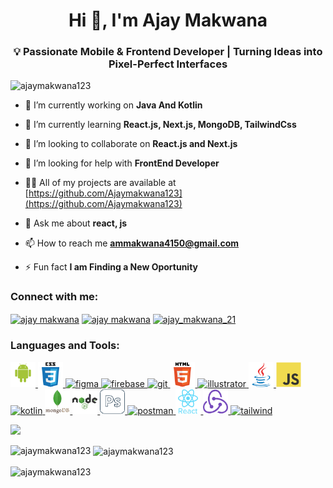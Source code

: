 <h1 align="center">Hi 👋, I'm Ajay Makwana </h1>
<h3 align="center">💡 Passionate Mobile & Frontend Developer | Turning Ideas into Pixel-Perfect Interfaces</h3>

<p align="left"> <img src="https://komarev.com/ghpvc/?username=ajaymakwana123&label=Profile%20views&color=0e75b6&style=flat-square" alt="ajaymakwana123" /> </p>

- 🔭 I’m currently working on **Java And Kotlin**

- 🌱 I’m currently learning **React.js, Next.js, MongoDB, TailwindCss**

- 👯 I’m looking to collaborate on **React.js and Next.js**

- 🤝 I’m looking for help with **FrontEnd Developer**

- 👨‍💻 All of my projects are available at [https://github.com/Ajaymakwana123](https://github.com/Ajaymakwana123)

- 💬 Ask me about **react, js**

- 📫 How to reach me **ammakwana4150@gmail.com**

- ⚡ Fun fact **I am Finding a New Oportunity**

<h3 align="left">Connect with me:</h3>
<p align="left">
<a href="https://linkedin.com/in/ajay makwana" target="blank"><img align="center" src="https://raw.githubusercontent.com/rahuldkjain/github-profile-readme-generator/master/src/images/icons/Social/linked-in-alt.svg" alt="ajay makwana" height="30" width="40" /></a>
<a href="https://fb.com/ajay makwana" target="blank"><img align="center" src="https://raw.githubusercontent.com/rahuldkjain/github-profile-readme-generator/master/src/images/icons/Social/facebook.svg" alt="ajay makwana" height="30" width="40" /></a>
<a href="https://instagram.com/ajay_makwana_21" target="blank"><img align="center" src="https://raw.githubusercontent.com/rahuldkjain/github-profile-readme-generator/master/src/images/icons/Social/instagram.svg" alt="ajay_makwana_21" height="30" width="40" /></a>
</p>
<h3 align="left">Languages and Tools:</h3>
<p align="left"> <a href="https://developer.android.com" target="_blank" rel="noreferrer"> <img src="https://raw.githubusercontent.com/devicons/devicon/master/icons/android/android-original-wordmark.svg" alt="android" width="40" height="40"/> </a> <a href="https://www.w3schools.com/css/" target="_blank" rel="noreferrer"> <img src="https://raw.githubusercontent.com/devicons/devicon/master/icons/css3/css3-original-wordmark.svg" alt="css3" width="40" height="40"/> </a> <a href="https://www.figma.com/" target="_blank" rel="noreferrer"> <img src="https://www.vectorlogo.zone/logos/figma/figma-icon.svg" alt="figma" width="40" height="40"/> </a> <a href="https://firebase.google.com/" target="_blank" rel="noreferrer"> <img src="https://www.vectorlogo.zone/logos/firebase/firebase-icon.svg" alt="firebase" width="40" height="40"/> </a> <a href="https://git-scm.com/" target="_blank" rel="noreferrer"> <img src="https://www.vectorlogo.zone/logos/git-scm/git-scm-icon.svg" alt="git" width="40" height="40"/> </a> <a href="https://www.w3.org/html/" target="_blank" rel="noreferrer"> <img src="https://raw.githubusercontent.com/devicons/devicon/master/icons/html5/html5-original-wordmark.svg" alt="html5" width="40" height="40"/> </a> <a href="https://www.adobe.com/in/products/illustrator.html" target="_blank" rel="noreferrer"> <img src="https://www.vectorlogo.zone/logos/adobe_illustrator/adobe_illustrator-icon.svg" alt="illustrator" width="40" height="40"/> </a> <a href="https://www.java.com" target="_blank" rel="noreferrer"> <img src="https://raw.githubusercontent.com/devicons/devicon/master/icons/java/java-original.svg" alt="java" width="40" height="40"/> </a> <a href="https://developer.mozilla.org/en-US/docs/Web/JavaScript" target="_blank" rel="noreferrer"> <img src="https://raw.githubusercontent.com/devicons/devicon/master/icons/javascript/javascript-original.svg" alt="javascript" width="40" height="40"/> </a> <a href="https://kotlinlang.org" target="_blank" rel="noreferrer"> <img src="https://www.vectorlogo.zone/logos/kotlinlang/kotlinlang-icon.svg" alt="kotlin" width="40" height="40"/> </a> <a href="https://www.mongodb.com/" target="_blank" rel="noreferrer"> <img src="https://raw.githubusercontent.com/devicons/devicon/master/icons/mongodb/mongodb-original-wordmark.svg" alt="mongodb" width="40" height="40"/> </a> <a href="https://nodejs.org" target="_blank" rel="noreferrer"> <img src="https://raw.githubusercontent.com/devicons/devicon/master/icons/nodejs/nodejs-original-wordmark.svg" alt="nodejs" width="40" height="40"/> </a> <a href="https://www.photoshop.com/en" target="_blank" rel="noreferrer"> <img src="https://raw.githubusercontent.com/devicons/devicon/master/icons/photoshop/photoshop-line.svg" alt="photoshop" width="40" height="40"/> </a> <a href="https://postman.com" target="_blank" rel="noreferrer"> <img src="https://www.vectorlogo.zone/logos/getpostman/getpostman-icon.svg" alt="postman" width="40" height="40"/> </a> <a href="https://reactjs.org/" target="_blank" rel="noreferrer"> <img src="https://raw.githubusercontent.com/devicons/devicon/master/icons/react/react-original-wordmark.svg" alt="react" width="40" height="40"/> </a> <a href="https://redux.js.org" target="_blank" rel="noreferrer"> <img src="https://raw.githubusercontent.com/devicons/devicon/master/icons/redux/redux-original.svg" alt="redux" width="40" height="40"/> </a> <a href="https://tailwindcss.com/" target="_blank" rel="noreferrer"> <img src="https://www.vectorlogo.zone/logos/tailwindcss/tailwindcss-icon.svg" alt="tailwind" width="40" height="40"/> </a> </p>

<img src="https://raw.githubusercontent.com/tobiasmeyhoefer/tobiasmeyhoefer/output/github-snake-dark.svg" height="180"/>

<p><img align="left" src="https://github-readme-stats.vercel.app/api/top-langs?username=ajaymakwana123&show_icons=true&locale=en&layout=compact" alt="ajaymakwana123" /></p>

<p>&nbsp;<img align="center" src="https://github-readme-stats.vercel.app/api?username=ajaymakwana123&show_icons=true&theme=radical&locale=en" alt="ajaymakwana123" /></p>

<p><img align="center" src="https://github-readme-streak-stats.herokuapp.com/?user=ajaymakwana123&theme=dark" alt="ajaymakwana123" /></p>
